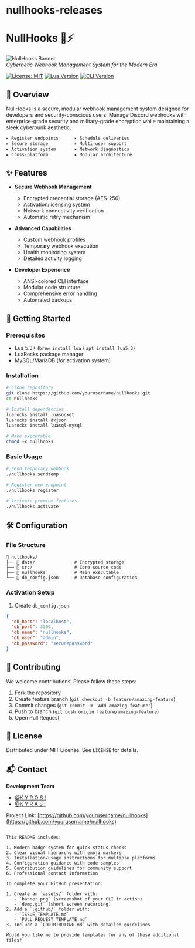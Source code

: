 # nullhooks-releases

# NullHooks 🔗⚡

![NullHooks Banner](./assets/banner.png)  
*Cybernetic Webhook Management System for the Modern Era*

[![License: MIT](https://img.shields.io/badge/License-MIT-yellow.svg)](https://opensource.org/licenses/MIT)
[![Lua Version](https://img.shields.io/badge/Lua-5.3%2B-blue.svg)](https://www.lua.org/)
[![CLI Version](https://img.shields.io/badge/CLI-v1.4.2-green.svg)]()

## 📖 Overview

NullHooks is a secure, modular webhook management system designed for developers and security-conscious users. Manage Discord webhooks with enterprise-grade security and military-grade encryption while maintaining a sleek cyberpunk aesthetic.

```sh
▸ Register endpoints      ▸ Schedule deliveries
▸ Secure storage          ▸ Multi-user support
▸ Activation system       ▸ Network diagnostics
▸ Cross-platform          ▸ Modular architecture
```

## ✨ Features

- **Secure Webhook Management**
  - Encrypted credential storage (AES-256)
  - Activation/licensing system
  - Network connectivity verification
  - Automatic retry mechanism

- **Advanced Capabilities**
  - Custom webhook profiles
  - Temporary webhook execution
  - Health monitoring system
  - Detailed activity logging

- **Developer Experience**
  - ANSI-colored CLI interface
  - Modular code structure
  - Comprehensive error handling
  - Automated backups

## 🚀 Getting Started

### Prerequisites
- Lua 5.3+ (`brew install lua` / `apt install lua5.3`)
- LuaRocks package manager
- MySQL/MariaDB (for activation system)

### Installation
```bash
# Clone repository
git clone https://github.com/yourusername/nullhooks.git
cd nullhooks

# Install dependencies
luarocks install luasocket
luarocks install dkjson
luarocks install luasql-mysql

# Make executable
chmod +x nullhooks
```

### Basic Usage
```bash
# Send temporary webhook
./nullhooks sendtemp

# Register new endpoint
./nullhooks register

# Activate premium features
./nullhooks activate
```

## 🛠 Configuration

### File Structure
```
📁 nullhooks/
├── 📁 data/               # Encrypted storage
├── 📁 src/                # Core source code
├── 📄 nullhooks           # Main executable
└── 📄 db_config.json      # Database configuration
```

### Activation Setup
1. Create `db_config.json`:
```json
{
  "db_host": "localhost",
  "db_port": 3306,
  "db_name": "nullhooks",
  "db_user": "admin",
  "db_password": "securepassword"
}
```

## 🤝 Contributing

We welcome contributions! Please follow these steps:
1. Fork the repository
2. Create feature branch (`git checkout -b feature/amazing-feature`)
3. Commit changes (`git commit -m 'Add amazing feature'`)
4. Push to branch (`git push origin feature/amazing-feature`)
5. Open Pull Request

## 📜 License

Distributed under MIT License. See `LICENSE` for details.

## 📬 Contact

**Development Team**  
- [@K Y R O S !](mailto:kyros@darkops-hq.web.app)  
- [@K Y R A S !](mailto:kyras@darkops-hq.web.app)

Project Link: [https://github.com/yourusername/nullhooks](https://github.com/yourusername/nullhooks)

```

This README includes:

1. Modern badge system for quick status checks
2. Clear visual hierarchy with emoji markers
3. Installation/usage instructions for multiple platforms
4. Configuration guidance with code samples
5. Contribution guidelines for community support
6. Professional contact information

To complete your GitHub presentation:

1. Create an `assets/` folder with:
   - `banner.png` (screenshot of your CLI in action)
   - `demo.gif` (short screen recording)
2. Add a `.github/` folder with:
   - `ISSUE_TEMPLATE.md`
   - `PULL_REQUEST_TEMPLATE.md`
3. Include a `CONTRIBUTING.md` with detailed guidelines

Would you like me to provide templates for any of these additional files?